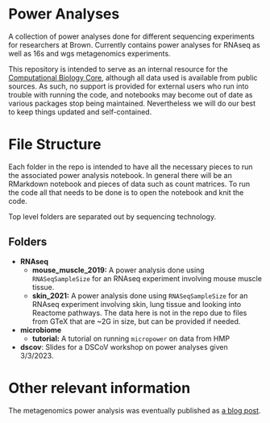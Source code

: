 # Power Analyses

A collection of power analyses done for different sequencing experiments for researchers at Brown. Currently contains power analyses for RNAseq as well as 16s and wgs metagenomics experiments.

This repository is intended to serve as an internal resource for the [Computational Biology Core](cbc.brown.edu), although all data used is available from public sources. As such, no support is provided for external users who run into trouble with running the code, and notebooks may become out of date as various packages stop being maintained. Nevertheless we will do our best to keep things updated and self-contained.

# File Structure

Each folder in the repo is intended to have all the necessary pieces to run the associated power analysis notebook. In general there will be an RMarkdown notebook and pieces of data such as count matrices. To run the code all that needs to be done is to open the notebook and knit the code.

Top level folders are separated out by sequencing technology.

## Folders

 * **RNAseq**
 	* **mouse_muscle_2019:** A power analysis done using `RNASeqSampleSize` for an RNAseq experiment involving mouse muscle tissue.
	* **skin_2021:** A power analysis done using `RNASeqSampleSize` for an RNAseq experiment involving skin, lung tissue and looking into Reactome pathways. The data here is not in the repo due to files from GTeX that are ~2G in size, but can be provided if needed.
 * **microbiome**
	* **tutorial:** A tutorial on running `micropower` on data from HMP
 * **dscov**: Slides for a DSCoV workshop on power analyses given 3/3/2023.

# Other relevant information

The metagenomics power analysis was eventually published as [a blog post](https://medium.com/brown-compbiocore/power-analyses-for-microbiome-studies-with-micropower-8ff28b36dfe3).
